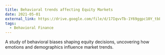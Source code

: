 ```yaml
---
title: Behavioral trends affecting Equity Markets
date: 2021-05-01
external_link: https://drive.google.com/file/d/17IqvvTb-1Y69ggpc10Y_tbECI9oNHzRb/view?usp=drive_link
tags:
  - Behavioral Finance
---
```


A study of behavioral biases shaping equity decisions, uncovering how emotions and demographics influence market trends.
<!--more-->
